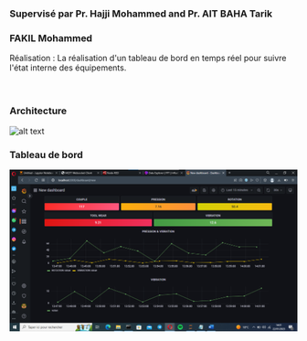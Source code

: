 #  
### Supervisé par Pr. Hajji Mohammed and Pr. AIT BAHA Tarik
### FAKIL Mohammed

Réalisation : La réalisation d'un tableau de bord en temps réel pour suivre l'état interne des équipements.</br></br></br>

### Architecture
![alt text](https://github.com/CRMEF-SM/project-dataviz-project/blob/main/architecture.png)

### Tableau de bord

![alt text](https://github.com/med-fakil/Big-data-Exam/blob/main/Tableau%20de%20bord.png)
